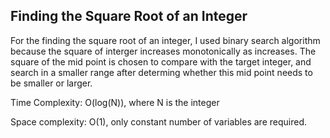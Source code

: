 ## Finding the Square Root of an Integer

For the finding the square root of an integer, I used binary search algorithm because the square of interger increases monotonically as increases. The square of the mid point is chosen to compare with the target integer, and search in a smaller range after determing whether this mid point needs to be smaller or larger.

Time Complexity: O(log(N)), where N is the integer

Space complexity: O(1), only constant number of variables are required.